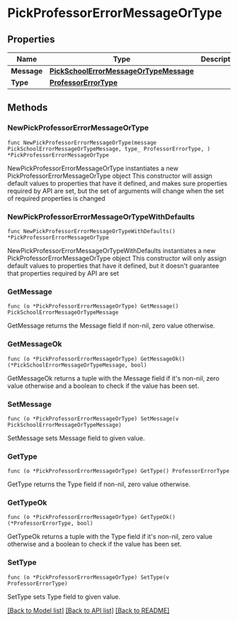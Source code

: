 # PickProfessorErrorMessageOrType

## Properties

Name | Type | Description | Notes
------------ | ------------- | ------------- | -------------
**Message** | [**PickSchoolErrorMessageOrTypeMessage**](PickSchoolErrorMessageOrTypeMessage.md) |  | 
**Type** | [**ProfessorErrorType**](ProfessorErrorType.md) |  | 

## Methods

### NewPickProfessorErrorMessageOrType

`func NewPickProfessorErrorMessageOrType(message PickSchoolErrorMessageOrTypeMessage, type_ ProfessorErrorType, ) *PickProfessorErrorMessageOrType`

NewPickProfessorErrorMessageOrType instantiates a new PickProfessorErrorMessageOrType object
This constructor will assign default values to properties that have it defined,
and makes sure properties required by API are set, but the set of arguments
will change when the set of required properties is changed

### NewPickProfessorErrorMessageOrTypeWithDefaults

`func NewPickProfessorErrorMessageOrTypeWithDefaults() *PickProfessorErrorMessageOrType`

NewPickProfessorErrorMessageOrTypeWithDefaults instantiates a new PickProfessorErrorMessageOrType object
This constructor will only assign default values to properties that have it defined,
but it doesn't guarantee that properties required by API are set

### GetMessage

`func (o *PickProfessorErrorMessageOrType) GetMessage() PickSchoolErrorMessageOrTypeMessage`

GetMessage returns the Message field if non-nil, zero value otherwise.

### GetMessageOk

`func (o *PickProfessorErrorMessageOrType) GetMessageOk() (*PickSchoolErrorMessageOrTypeMessage, bool)`

GetMessageOk returns a tuple with the Message field if it's non-nil, zero value otherwise
and a boolean to check if the value has been set.

### SetMessage

`func (o *PickProfessorErrorMessageOrType) SetMessage(v PickSchoolErrorMessageOrTypeMessage)`

SetMessage sets Message field to given value.


### GetType

`func (o *PickProfessorErrorMessageOrType) GetType() ProfessorErrorType`

GetType returns the Type field if non-nil, zero value otherwise.

### GetTypeOk

`func (o *PickProfessorErrorMessageOrType) GetTypeOk() (*ProfessorErrorType, bool)`

GetTypeOk returns a tuple with the Type field if it's non-nil, zero value otherwise
and a boolean to check if the value has been set.

### SetType

`func (o *PickProfessorErrorMessageOrType) SetType(v ProfessorErrorType)`

SetType sets Type field to given value.



[[Back to Model list]](../README.md#documentation-for-models) [[Back to API list]](../README.md#documentation-for-api-endpoints) [[Back to README]](../README.md)


